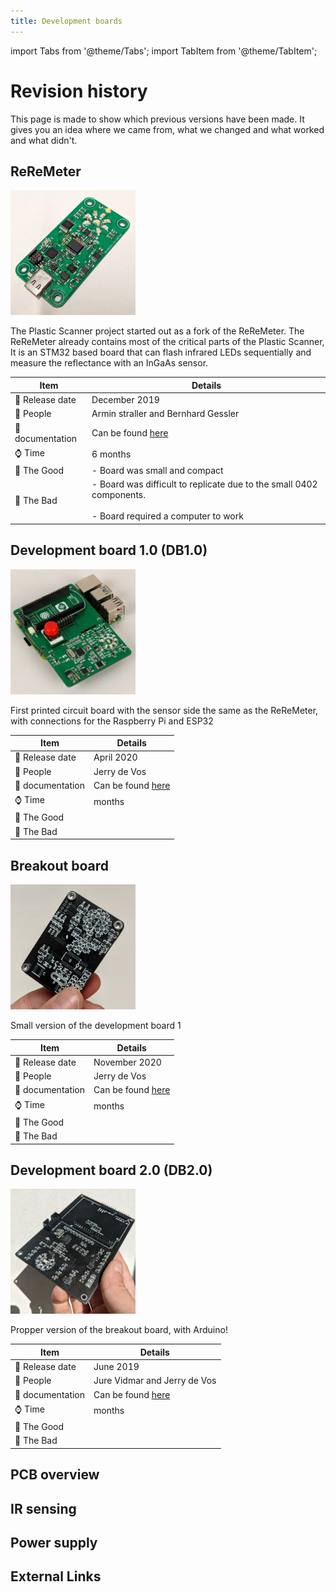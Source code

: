```yaml
---
title: Development boards
---
```

import Tabs from '@theme/Tabs'; 
import TabItem from '@theme/TabItem'; 

# Revision history

This page is made to show which previous versions have been made. It gives you an idea where we came from, what we changed and what worked and what didn't.  

## ReReMeter 

<img src="/img/developmentboards/reremeter.jpg" alt="reremeter" width="200"/>

The Plastic Scanner project started out as a fork of the ReReMeter. The ReReMeter already contains most of the critical parts of the Plastic Scanner, It is an STM32 based board that can flash infrared LEDs sequentially and measure the reflectance with an InGaAs sensor.

| Item     | Details |
| ----------- | ----------- |
| 📆 Release date| December 2019 |
| 🦄 People                  | Armin straller and Bernhard Gessler       |
| 🔗 documentation   | Can be found [here](https://oshwlab.com/jerzeek/nir-spectroscope)        |
| ⌚ Time  | 6 months |
| 🎉 The Good  | - Board was small and compact |
| 👹 The Bad  | - Board was difficult to replicate due to the small 0402 components. <br></br>   - Board required a computer to work |

## Development board 1.0 (DB1.0)

<img src="/img/developmentboards/developmentboard1.0.jpg" alt="development board 1.0" width="200"/>

First printed circuit board with the sensor side the same as the ReReMeter, with connections for the Raspberry Pi and ESP32  

| Item     | Details |
| ----------- | ----------- |
| 📆 Release date| April 2020 |
| 🦄 People                  | Jerry de Vos       |
| 🔗 documentation   | Can be found [here](https://github.com/arminstr/reremeter)        |
| ⌚ Time  |  months |
| 🎉 The Good  |  |
| 👹 The Bad  |  |

## Breakout board

<img src="/img/developmentboards/breakoutboard.jpg" alt="breakout board" width="200"/>

Small version of the development board 1

| Item     | Details |
| ----------- | ----------- |
| 📆 Release date| November 2020 |
| 🦄 People                  | Jerry de Vos       |
| 🔗 documentation   | Can be found [here](https://wikifactory.com/+plasticidentificationanywhere/breakout-board)        |
| ⌚ Time  |  months |
| 🎉 The Good  |  |
| 👹 The Bad  |  |

## Development board 2.0 (DB2.0)

<img src="/img/developmentboards/developmentboard2.0.jpg" alt="development board 2.0" width="200"/>

Propper version of the breakout board, with Arduino!

| Item     | Details |
| ----------- | ----------- |
| 📆 Release date| June 2019 |
| 🦄 People                  | Jure Vidmar and Jerry de Vos       |
| 🔗 documentation   | Can be found [here](https://wikifactory.com/+plasticidentificationanywhere/plastic-scanner-devboard)        |
| ⌚ Time  |  months |
| 🎉 The Good  |  |
| 👹 The Bad  | |

## PCB overview

## IR sensing

## Power supply

## External Links

